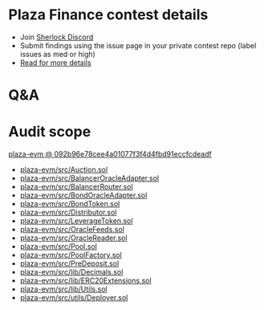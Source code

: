 
# Plaza Finance contest details

- Join [Sherlock Discord](https://discord.gg/MABEWyASkp)
- Submit findings using the issue page in your private contest repo (label issues as med or high)
- [Read for more details](https://docs.sherlock.xyz/audits/watsons)

# Q&A

# Audit scope


[plaza-evm @ 092b96e78cee4a01077f3f4d4fbd91eccfcdeadf](https://github.com/Convexity-Research/plaza-evm/tree/092b96e78cee4a01077f3f4d4fbd91eccfcdeadf)
- [plaza-evm/src/Auction.sol](plaza-evm/src/Auction.sol)
- [plaza-evm/src/BalancerOracleAdapter.sol](plaza-evm/src/BalancerOracleAdapter.sol)
- [plaza-evm/src/BalancerRouter.sol](plaza-evm/src/BalancerRouter.sol)
- [plaza-evm/src/BondOracleAdapter.sol](plaza-evm/src/BondOracleAdapter.sol)
- [plaza-evm/src/BondToken.sol](plaza-evm/src/BondToken.sol)
- [plaza-evm/src/Distributor.sol](plaza-evm/src/Distributor.sol)
- [plaza-evm/src/LeverageToken.sol](plaza-evm/src/LeverageToken.sol)
- [plaza-evm/src/OracleFeeds.sol](plaza-evm/src/OracleFeeds.sol)
- [plaza-evm/src/OracleReader.sol](plaza-evm/src/OracleReader.sol)
- [plaza-evm/src/Pool.sol](plaza-evm/src/Pool.sol)
- [plaza-evm/src/PoolFactory.sol](plaza-evm/src/PoolFactory.sol)
- [plaza-evm/src/PreDeposit.sol](plaza-evm/src/PreDeposit.sol)
- [plaza-evm/src/lib/Decimals.sol](plaza-evm/src/lib/Decimals.sol)
- [plaza-evm/src/lib/ERC20Extensions.sol](plaza-evm/src/lib/ERC20Extensions.sol)
- [plaza-evm/src/lib/Utils.sol](plaza-evm/src/lib/Utils.sol)
- [plaza-evm/src/utils/Deployer.sol](plaza-evm/src/utils/Deployer.sol)


